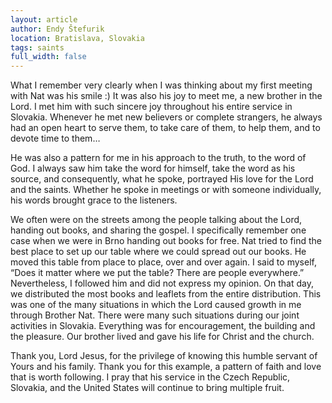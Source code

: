 ```yaml
---
layout: article
author: Endy Štefurik
location: Bratislava, Slovakia
tags: saints
full_width: false
---
```

What I remember very clearly when I was thinking about my first meeting with Nat was his smile :) It was also his joy to meet me, a new brother in the Lord. I met him with such sincere joy throughout his entire service in Slovakia. Whenever he met new believers or complete strangers, he always had an open heart to serve them, to take care of them, to help them, and to devote time to them…

He was also a pattern for me in his approach to the truth, to the word of God. I always saw him take the word for himself, take the word as his source, and consequently, what he spoke, portrayed His love for the Lord and the saints. Whether he spoke in meetings or with someone individually, his words brought grace to the listeners.

We often were on the streets among the people talking about the Lord, handing out books, and sharing the gospel. I specifically remember one case when we were in Brno handing out books for free. Nat tried to find the best place to set up our table where we could spread out our books. He moved this table from place to place, over and over again. I said to myself, “Does it matter where we put the table? There are people everywhere.” Nevertheless, I followed him and did not express my opinion. On that day, we distributed the most books and leaflets from the entire distribution. This was one of the many situations in which the Lord caused growth in me through Brother Nat. There were many such situations during our joint activities in Slovakia. Everything was for encouragement, the building and the pleasure. Our brother lived and gave his life for Christ and the church.

Thank you, Lord Jesus, for the privilege of knowing this humble servant of Yours and his family. Thank you for this example, a pattern of faith and love that is worth following. I pray that his service in the Czech Republic, Slovakia, and the United States will continue to bring multiple fruit.
